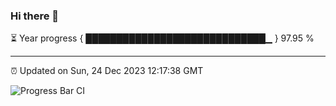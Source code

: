 ### Hi there 👋

⏳ Year progress { █████████████████████████████▁ } 97.95 %

---

⏰ Updated on Sun, 24 Dec 2023 12:17:38 GMT

![Progress Bar CI](https://github.com/liununu/liununu/workflows/Progress%20Bar%20CI/badge.svg)
